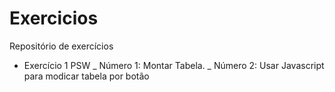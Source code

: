 ﻿# Exercicios
Repositório de exercícios
* Exercício 1 PSW
  _ Número 1: Montar Tabela.
  _ Número 2: Usar Javascript para modicar tabela por botão